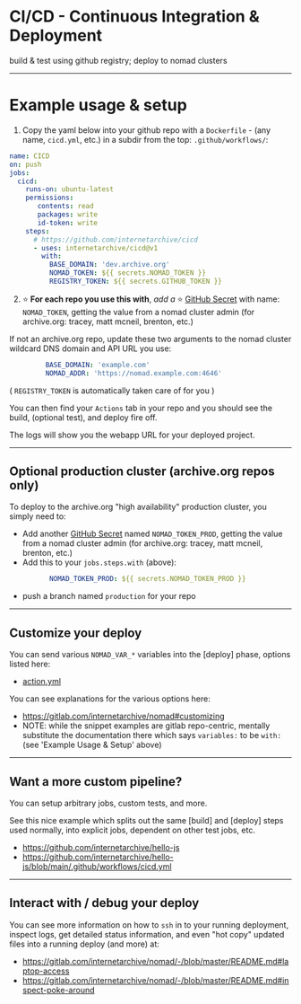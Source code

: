 # CI/CD - Continuous Integration & Deployment

build &amp; test using github registry; deploy to nomad clusters

---

# Example usage & setup
1. Copy the yaml below into your github repo with a `Dockerfile` - (any name, `cicd.yml`, etc.) in a subdir from the top: `.github/workflows/`:

```yaml
name: CICD
on: push
jobs:
  cicd:
    runs-on: ubuntu-latest
    permissions:
       contents: read
       packages: write
       id-token: write
    steps:
      # https://github.com/internetarchive/cicd
      - uses: internetarchive/cicd@v1
        with:
          BASE_DOMAIN: 'dev.archive.org'
          NOMAD_TOKEN: ${{ secrets.NOMAD_TOKEN }}
          REGISTRY_TOKEN: ${{ secrets.GITHUB_TOKEN }}
```

2. ⭐ **For each repo you use this with**, _add a_ ⭐
[GitHub Secret](https://docs.github.com/en/actions/security-guides/encrypted-secrets)
with name: `NOMAD_TOKEN`, getting the value from a nomad cluster admin (for archive.org: tracey, matt mcneil, brenton, etc.)

If not an archive.org repo, update these two arguments to the nomad cluster wildcard DNS domain and API URL you use:
```yaml
         BASE_DOMAIN: 'example.com'
         NOMAD_ADDR: 'https://nomad.example.com:4646'
```

( `REGISTRY_TOKEN` is automatically taken care of for you )

You can then find your `Actions` tab in your repo and you should see the build, (optional test), and deploy fire off.

The logs will show you the webapp URL for your deployed project.

---

## Optional production cluster (archive.org repos only)
To deploy to the archive.org "high availability" production cluster, you simply need to:
- Add another
[GitHub Secret](https://docs.github.com/en/actions/security-guides/encrypted-secrets)
named `NOMAD_TOKEN_PROD`,
getting the value from a nomad cluster admin (for archive.org: tracey, matt mcneil, brenton, etc.)
- Add this to your `jobs.steps.with` (above):
```yaml
          NOMAD_TOKEN_PROD: ${{ secrets.NOMAD_TOKEN_PROD }}
```
- push a branch named `production` for your repo

---

## Customize your deploy
You can send various `NOMAD_VAR_*` variables into the [deploy] phase, options listed here:
- [action.yml](action.yml)

You can see explanations for the various options here:
- https://gitlab.com/internetarchive/nomad#customizing
- NOTE: while the snippet examples are gitlab repo-centric, mentally substitute 
the documentation there which says `variables:` to be `with:` (see 'Example Usage & Setup' above)

---

## Want a more custom pipeline?
You can setup arbitrary jobs, custom tests, and more.

See this nice example which splits out the same [build] and [deploy] steps used normally, into explicit jobs, dependent on other test jobs, etc.

- https://github.com/internetarchive/hello-js
- https://github.com/internetarchive/hello-js/blob/main/.github/workflows/cicd.yml

---

## Interact with / debug your deploy
You can see more information on how to `ssh` in to your running deployment, inspect logs, get detailed status information, and even "hot copy" updated files into a running deploy (and more) at:
- https://gitlab.com/internetarchive/nomad/-/blob/master/README.md#laptop-access
- https://gitlab.com/internetarchive/nomad/-/blob/master/README.md#inspect-poke-around
